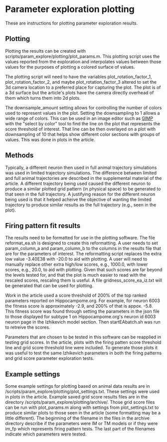 Parameter exploration plotting
==============================

These are instructions for plotting parameter exploration results.

## Plotting

Plotting the results can be created with scripts/param_explore/plotting/plot_params.m. This plotting script uses the values reported from the exploration and interpolates values between those values for the purposes of plotting a colored surface of values. 

The plotting script will need to have the variables plot_rotation_factor_1, plot_rotation_factor_2, and maybe plot_rotation_factor_3 altered to set the 3d camera location to a preferred place for capturing the plot. The plot is of a 3d surface but the article's plots have the camera directly overhead of them which turns them into 2d plots. 

The downsample_amount setting allows for controlling the number of colors used to represent values in the plot. Setting the downsampling to 1 allows a wide range of colors. This can be used in an image editor such as [GIMP](https://www.gimp.org/) with the "select by color" tool to find the line on the plot that represents the score threshold of interest. That line can be then overlayed on a plot with downsampling of 10 that helps show different color sections with groups of values. This was done in plots in the article.

## Methods

Typically, a different neuron then used in full animal trajectory simulations was used in limited trajectory simulations. The difference between limited and full animal trajectories are described in the supplemental material of the article. A different trajectory being used caused the different neuron to produce a similar plotted grid pattern (in physical space) to be generated to that seen in the full trajectory. A justifying reason for the different neuron being used is that it helped acheive the objective of wanting the limited trajectory to produce similar results as the full trajectory (e.g., seen in the plot).

## Firing pattern fit results

The results need to be formatted for use in the plotting software. The file reformat_ea.sh is designed to create this reformatting. A user needs to set param_column_a and param_column_b to the columns in the results file that are for the parameters of interest. The reformatting script replaces the extra low value -3.40E38 with -20.0 to aid with plotting. A user will need to manually replace other extra high/low scores, e.g., 1000.0, with lower scores, e.g., 20.0, to aid with plotting. Given that such scores are far beyond the levels tested for, and that the plot is much easier to read with the rescaled scores, rescaling them is useful. A file gridness_score_ea_iz.txt will be generated that can be used for plotting.

Work in the article used a score threshold of 200% of the top ranked parameters reported on Hippocampome.org. For example, for neuron 6003 the fitness score is approximately -2.9, and 200% of that is appox. -5.8. This fitness score was found through setting the parameters in the json file to those displayed for subtype 1 on Hippocampome.org's neuron id 6003 neuron page in the Izhikevich model section. Then startEAbatch.sh was run to retreive the scores.

Parameters that are chosen to be tested in this software can be reapplied in testing grid scores. In the article, plots with the firing patten score threshold line and grid score threshold line were included. To generate those plots it was useful to test the same Izhikevich parameters in both the firing patterns and grid score parameter exploration tests. 

## Example settings

Some example settings for plotting based on animal data results are in /scripts/param_explore/plotting/plot_settings.txt. These settings were used in plots in the article. Example saved grid score results files are in the directory /scripts/param_explore/plotting/archive/. Those grid score files can be run with plot_params.m along with settings from plot_settings.txt to produce similar plots to those seen in the article (some formatting may be a little different). The beginning of the filename in the files in the archive directory describe if the parameters were IM or TM models or if they were im_fp which represents firing pattern tests. The last part of the filenames indicate which parameters were tested.